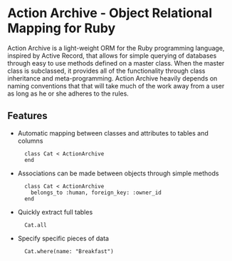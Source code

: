 # Action Archive - Object Relational Mapping for Ruby

Action Archive is a light-weight ORM for the Ruby programming language, inspired by Active Record, that allows for simple querying of databases through easy to use methods defined on a master class. When the master class is subclassed, it provides all of the functionality through class inheritance and meta-programming. Action Archive heavily depends on naming conventions that that will take much of the work away from a user as long as he or she adheres to the rules.

## Features

+ Automatic mapping between classes and attributes to tables and columns

        class Cat < ActionArchive
        end


+ Associations can be made between objects through simple methods

        class Cat < ActionArchive
          belongs_to :human, foreign_key: :owner_id
        end

+ Quickly extract full tables

        Cat.all

+ Specify specific pieces of data

        Cat.where(name: "Breakfast")
